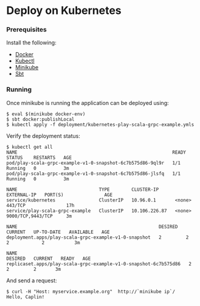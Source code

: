 # Deploy on Kubernetes


### Prerequisites

Install the following:

* [Docker](https://docs.docker.com/install/)
* [Kubectl](https://kubernetes.io/docs/tasks/tools/install-kubectl/)
* [Minikube](https://github.com/kubernetes/minikube)
* [Sbt](https://www.scala-sbt.org/)


### Running

Once minikube is running the application can be deployed using:

```
$ eval $(minikube docker-env)
$ sbt docker:publishLocal
$ kubectl apply -f deployment/kubernetes-play-scala-grpc-example.ymls
```

Verify the deployment status:

```
$ kubectl get all
NAME                                                         READY   STATUS    RESTARTS   AGE
pod/play-scala-grpc-example-v1-0-snapshot-6c7b575d86-9ql9r   1/1     Running   0          3m
pod/play-scala-grpc-example-v1-0-snapshot-6c7b575d86-jlsfq   1/1     Running   0          3m

NAME                              TYPE        CLUSTER-IP      EXTERNAL-IP   PORT(S)               AGE
service/kubernetes                ClusterIP   10.96.0.1       <none>        443/TCP               17h
service/play-scala-grpc-example   ClusterIP   10.106.226.87   <none>        9000/TCP,9443/TCP     3m

NAME                                                    DESIRED   CURRENT   UP-TO-DATE   AVAILABLE   AGE
deployment.apps/play-scala-grpc-example-v1-0-snapshot   2         2         2            2           3m

NAME                                                               DESIRED   CURRENT   READY   AGE
replicaset.apps/play-scala-grpc-example-v1-0-snapshot-6c7b575d86   2         2         2       3m
```

And send a request:

```
$ curl -H "Host: myservice.example.org"  http://`minikube ip`/
Hello, Caplin!
```

